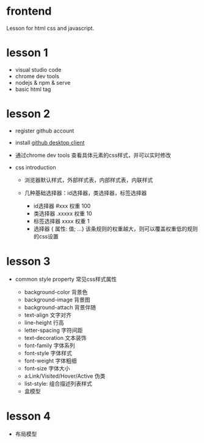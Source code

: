 # frontend
Lesson for html css and javascript.

# lesson 1

* visual studio code
* chrome dev tools
* nodejs & npm & serve
* basic html tag

# lesson 2

* register github account
* install [github desktop client](https://desktop.github.com/)

* 通过chrome dev tools 查看具体元素的css样式，并可以实时修改
* css introduction

  * 浏览器默认样式，外部样式表，内部样式表，内联样式
  * 几种基础选择器：id选择器，类选择器，标签选择器

    * id选择器 #xxx 权重 100
    * 类选择器 .xxxxx 权重 10
    * 标签选择器 xxxx 权重 1
    * 选择器 { 属性: 值; ...} 该条规则的权重越大，则可以覆盖权重低的规则的css设置

# lesson 3

* common style property 常见css样式属性

  * background-color 背景色
  * background-image 背景图
  * background-attach 背景伴随
  * text-align 文字对齐
  * line-height 行高
  * letter-spacing 字符间距
  * text-decoration 文本装饰
  * font-family 字体系列
  * font-style 字体样式
  * font-weight 字体粗细
  * font-size 字体大小
  * a:Link/Visited/Hover/Active 伪类
  * list-style: 组合描述列表样式
  * 盒模型

# lesson 4

* 布局模型
